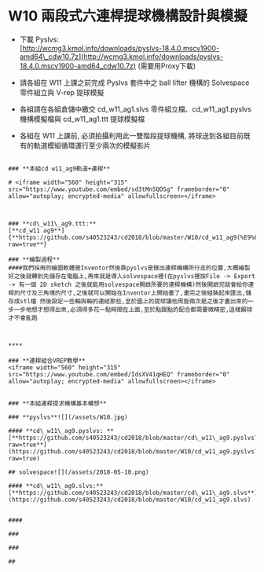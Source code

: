 # W10 兩段式六連桿提球機構設計與模擬

* 下載 Pyslvs:  
  [http://wcmg3.kmol.info/downloads/pyslvs-18.4.0.mscv1900-amd64\_cdw10.7z](http://wcmg3.kmol.info/downloads/pyslvs-18.4.0.mscv1900-amd64_cdw10.7z) \(需要用Proxy下載\)

* 請各組在 W11 上課之前完成 Pyslvs 套件中之 ball lifter 機構的 Solvespace 零件組立與 V-rep 提球模擬

* 各組請在各組倉儲中繳交 cd\_w11\_ag1.slvs 零件組立檔、cd\_w11\_ag1.pyslvs 機構模擬檔與 cd\_w11\_ag1.ttt 提球模擬檔

* 各組在 W11 上課前, 必須拍攝利用此一雙階段提球機構, 將球送到各組目前既有的軌道模組循環運行至少兩次的模擬影片
~~~~~~~~~~~~~~~~~~~~~~~~~~~~~~~~~~~~~~~~~~~~~~~~~~~~~~~~~~~

### **本組cd w11_ag9軌道+連桿**

# <iframe width="560" height="315" src="https://www.youtube.com/embed/sd3tMnSQOSg" frameborder="0" allow="autoplay; encrypted-media" allowfullscreen></iframe>



### **cd\_w11\_ag9.ttt:**
[**cd_w11 ag9**]{**https://github.com/s40523243/cd2018/blob/master/W10/cd_w11_ag9(%E9%80%A3%E6%A1%BF%E6%90%AD%E9%85%8D%E8%BB%8C%E9%81%93).ttt?raw=true**}

### **繪製過程**
####我們採用的繪圖軟體是Inventor然後靠pyslvs是做出連桿機構所行走的位置,大概繪製好之後就轉到先儲存在電腦上,再來就是導入solvespace裡(在pyslvs裡按File -> Export -> 有一個 2D sketch 之後就能用solvespace開啟所要的連桿機構)然後開啟完就會給你連桿的尺寸及三角塊的尺寸,之後就可以開始在Inventor上開始畫了,畫完之後組裝起來匯出,儲存成stl檔 然後設定一些軸與軸的連結那些,至於圖上的提球讓他周旋兩次是之後才畫出來的一步一步地想才想得出來,必須得多花一點時間在上面,至於點跟點的配合都需要微精密,這樣鋼球才不會亂跑



****

### **連桿組合VREP教學**
<iframe width="560" height="315" src="https://www.youtube.com/embed/IdsXV41qHEQ" frameborder="0" allow="autoplay; encrypted-media" allowfullscreen></iframe>


### **本組連桿提求機構基本構想**

### **pyslvs**![](/assets/W10.jpg)

#### **cd\_w11\_ag9.pyslvs: **[**https://github.com/s40523243/cd2018/blob/master/cd\_w11\_ag9.pyslvs?raw=true**](https://github.com/s40523243/cd2018/blob/master/W10/cd_w11_ag9.pyslvs?raw=true)

## solvespace![](/assets/2018-05-10.png)

#### **cd\_w11\_ag9.slvs:**[**https://github.com/s40523243/cd2018/blob/master/cd\_w11\_ag9.slvs**](https://github.com/s40523243/cd2018/blob/master/W10/cd_w11_ag9.slvs)


#### 

### 

### 

## 



